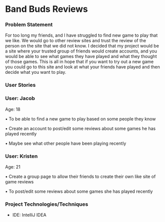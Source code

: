 # Band Buds Reviews


### Problem Statement

For too long my friends, and I have struggled to find new game to play that we like. We would go to other review sites and 
trust the review of the person on the site that we did not know. I decided that my project would be a site where your
trusted group of friends would create accounts, and you would be able to see what games they have played and what they thought
of those games. This is all in hope that if you want to try out a new game you could go to this site
and look at what your friends have played and then decide what you want to play. 

### User Stories

### User: Jacob
Age: 18

• To be able to find a new game to play based on some people they know

• Create an account to post/edit some reviews about some games he has played recently

• Maybe see what other people have been playing recently


### User: Kristen
Age: 21

• Create a group page to allow their friends to create their own like site of game reviews

• To post/edit some reviews about some games she has played recently

### Project Technologies/Techniques
* IDE: IntelliJ IDEA


